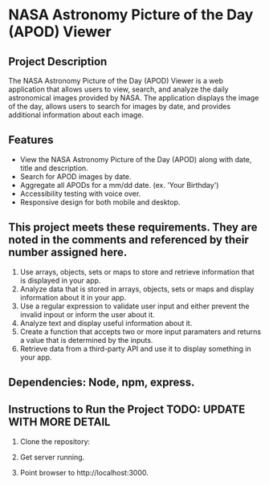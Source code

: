 # NASA Astronomy Picture of the Day (APOD) Viewer

## Project Description
The NASA Astronomy Picture of the Day (APOD) Viewer is a web application that allows users to view, search, and analyze the daily astronomical images provided by NASA. The application displays the image of the day, allows users to search for images by date, and provides additional information about each image.

## Features
- View the NASA Astronomy Picture of the Day (APOD) along with date, title and description.
- Search for APOD images by date.
- Aggregate all APODs for a mm/dd date. (ex. 'Your Birthday')
- Accessibility testing with voice over.
- Responsive design for both mobile and desktop.

## This project meets these requirements.  They are noted in the comments and referenced by their number assigned here. 
1. Use arrays, objects, sets or maps to store and retrieve information that is displayed in your app.
2. Analyze data that is stored in arrays, objects, sets or maps and display information about it in your app.
3. Use a regular expression to validate user input and either prevent the invalid inpout or inform the user about it.
4. Analyze text and display useful information about it. 
5. Create a function that accepts two or more input paramaters and returns a value that is determined by the inputs.
6. Retrieve data from a third-party API and use it to display something in your app.



## Dependencies: Node, npm, express.


## Instructions to Run the Project **TODO: UPDATE WITH MORE DETAIL**

1. Clone the repository: 

2. Get server running.
   
3. Point browser to http://localhost:3000.

